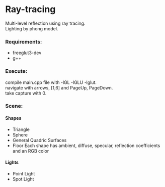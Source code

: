 # Ray-tracing

Multi-level reflection using ray tracing. </br>
Lighting by phong model.

### Requirements:
- freeglut3-dev
- g++

### Execute:
compile main.cpp file with -lGL -lGLU -lglut. </br>
navigate with arrows, [1,6] and PageUp, PageDown.  </br>
take capture with 0.  </br>

### Scene:
#### Shapes 
* Triangle
* Sphere
* General Quadric Surfaces
* Floor
Each shape has ambient, diffuse, specular, reflection coefficients and an RGB color

#### Lights 
* Point Light
* Spot Light
